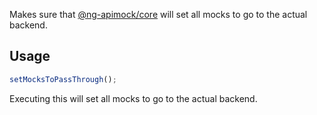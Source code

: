 Makes sure that [@ng-apimock/core](https://github.com/ng-apimock/core) will set all mocks to go to the actual backend.

## Usage
```typescript
setMocksToPassThrough();
```
Executing this will set all mocks to go to the actual backend.



